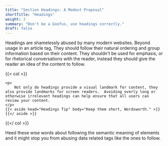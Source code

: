 ```yaml
---
title: "Section Headings: A Modest Proposal"
shortTitle: "Headings"
weight: 3
summary: "Don't be a Goofus, use headings correctly."
draft: false
---
```


Headings are shamelessly abused by many modern websites. Beyond usage in an article tag, They should follow their natural ordering and group information based on their content. They shouldn't be used for emphasis, or for rhetorical conversations with the reader, instead they should give the reader an idea of the content to follow.

{{< col >}}
    
    <p>
        Not only do headings provide a visual landmark for content, they also provide landmarks for screen readers.  Avoiding overly long or otherwise irrelevant headings can help ensure that all users can review your content.
    </p>
    {{< aside head="Headings Tip" body="Keep them short, Wordsworth." >}}
    {{</ aside >}}

{{</ col >}}

Heed these wise words about following the semantic meaning of elements and it might stop you from abusing data related tags like the ones to follow.

